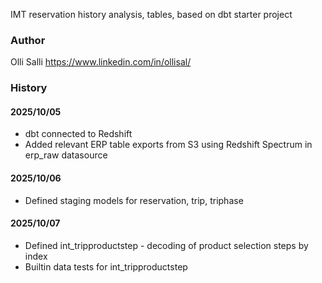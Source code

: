 IMT reservation history analysis, tables, based on dbt starter project

### Author

Olli Salli https://www.linkedin.com/in/ollisal/

### History

#### 2025/10/05

- dbt connected to Redshift
- Added relevant ERP table exports from S3 using Redshift Spectrum in erp_raw datasource

#### 2025/10/06

- Defined staging models for reservation, trip, triphase

#### 2025/10/07

- Defined int_tripproductstep - decoding of product selection steps by index
- Builtin data tests for int_tripproductstep
